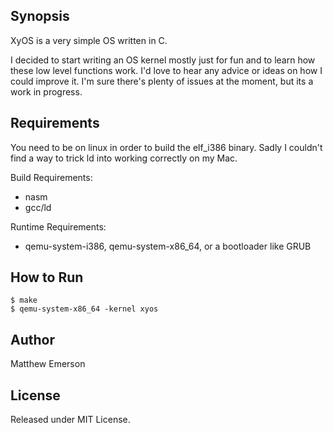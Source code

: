 ## Synopsis

XyOS is a very simple OS written in C.

I decided to start writing an OS kernel mostly just for fun and to learn how these low level functions work. I'd love to hear any advice or ideas on how I could improve it. I'm sure there's plenty of issues at the moment, but its a work in progress.

## Requirements

You need to be on linux in order to build the elf_i386 binary. Sadly I couldn't find a way to trick ld into working correctly on my Mac.

Build Requirements:
 - nasm
 - gcc/ld

Runtime Requirements:
 - qemu-system-i386, qemu-system-x86_64, or a bootloader like GRUB

## How to Run

 ```
$ make
$ qemu-system-x86_64 -kernel xyos
 ```

## Author

Matthew Emerson

## License

Released under MIT License.
